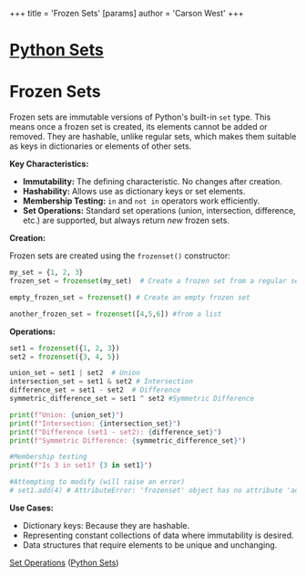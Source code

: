 +++
 title = 'Frozen Sets'
[params]
	author = 'Carson West'
+++
# [Python Sets](./../python-sets/)
# Frozen Sets

Frozen sets are immutable versions of Python's built-in `set` type.  This means once a frozen set is created, its elements cannot be added or removed.  They are hashable, unlike regular sets, which makes them suitable as keys in dictionaries or elements of other sets.

**Key Characteristics:**

* **Immutability:**  The defining characteristic.  No changes after creation.
* **Hashability:** Allows use as dictionary keys or set elements.
* **Membership Testing:**  `in` and `not in` operators work efficiently.
* **Set Operations:**  Standard set operations (union, intersection, difference, etc.) are supported, but always return *new* frozen sets.

**Creation:**

Frozen sets are created using the `frozenset()` constructor:

```python
my_set = {1, 2, 3}
frozen_set = frozenset(my_set)  # Create a frozen set from a regular set

empty_frozen_set = frozenset() # Create an empty frozen set

another_frozen_set = frozenset([4,5,6]) #from a list

```

**Operations:**

```python
set1 = frozenset({1, 2, 3})
set2 = frozenset({3, 4, 5})

union_set = set1 | set2  # Union
intersection_set = set1 & set2 # Intersection
difference_set = set1 - set2  # Difference
symmetric_difference_set = set1 ^ set2 #Symmetric Difference

print(f"Union: {union_set}")
print(f"Intersection: {intersection_set}")
print(f"Difference (set1 - set2): {difference_set}")
print(f"Symmetric Difference: {symmetric_difference_set}")

#Membership testing
print(f"Is 3 in set1? {3 in set1}")

#Attempting to modify (will raise an error)
# set1.add(4) # AttributeError: 'frozenset' object has no attribute 'add'

```

**Use Cases:**

*   Dictionary keys:  Because they are hashable.
*   Representing constant collections of data where immutability is desired.
*   Data structures that require elements to be unique and unchanging.


[Set Operations](./../set-operations/)  ([Python Sets](./../python-sets/))
